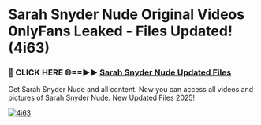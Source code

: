 # Sarah Snyder Nude Original Videos 0nlyFans Leaked - Files Updated! (4i63)

<h3>🔴 CLICK HERE 🌐==►► <a href="https://tinyurl.com/yc6ubb5a" rel="nofollow">Sarah Snyder Nude Updated Files</a></h3>

Get Sarah Snyder Nude and all content. Now you can access all videos and pictures of Sarah Snyder Nude. New Updated Files 2025!

[![4i63](https://i.imgur.com/7eu0CRL.gif)](https://tinyurl.com/yc6ubb5a)
